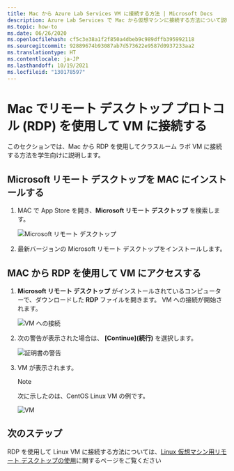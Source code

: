 ```yaml
---
title: Mac から Azure Lab Services VM に接続する方法 | Microsoft Docs
description: Azure Lab Services で Mac から仮想マシンに接続する方法について説明します。
ms.topic: how-to
ms.date: 06/26/2020
ms.openlocfilehash: cf5c3e38a1f2f850a4dbeb9c989dffb395992118
ms.sourcegitcommit: 92889674b93087ab7d573622e9587d0937233aa2
ms.translationtype: HT
ms.contentlocale: ja-JP
ms.lasthandoff: 10/19/2021
ms.locfileid: "130178597"
---
```

# <a name="connect-to-a-vm-using-remote-desktop-protocol-on-a-mac"></a>Mac でリモート デスクトップ プロトコル (RDP) を使用して VM に接続する
このセクションでは、Mac から RDP を使用してクラスルーム ラボ VM に接続する方法を学生向けに説明します。

## <a name="install-microsoft-remote-desktop-on-a-mac"></a>Microsoft リモート デスクトップを MAC にインストールする
1. MAC で App Store を開き、**Microsoft リモート デスクトップ** を検索します。

    ![Microsoft リモート デスクトップ](./media/how-to-use-classroom-lab/install-ms-remote-desktop.png)
1. 最新バージョンの Microsoft リモート デスクトップをインストールします。 

## <a name="access-the-vm-from-your-mac-using-rdp"></a>MAC から RDP を使用して VM にアクセスする
1. **Microsoft リモート デスクトップ** がインストールされているコンピューターで、ダウンロードした **RDP** ファイルを開きます。 VM への接続が開始されます。 

    ![VM への接続](./media/how-to-use-classroom-lab/connect-linux-vm.png)
1. 次の警告が表示された場合は、 **[Continue]\(続行\)** を選択します。 

    ![証明書の警告](./media/how-to-use-classroom-lab/certificate-error.png)
1. VM が表示されます。 

    > [!NOTE]
    > 次に示したのは、CentOS Linux VM の例です。 

    ![VM](./media/how-to-use-classroom-lab/vm-ui.png)


## <a name="next-steps"></a>次のステップ
RDP を使用して Linux VM に接続する方法については、[Linux 仮想マシン用リモート デスクトップの使用](how-to-use-remote-desktop-linux-student.md)に関するページをご覧ください


